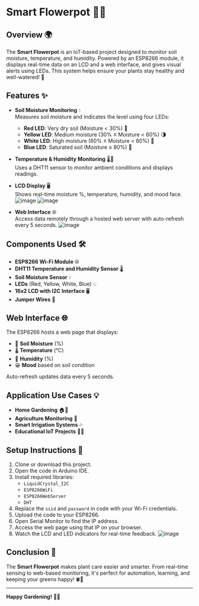 # Smart Flowerpot 🌱💧

## Overview 🌍

The **Smart Flowerpot** is an IoT-based project designed to monitor soil moisture, temperature, and humidity. Powered by an ESP8266 module, it displays real-time data on an LCD and a web interface, and gives visual alerts using LEDs. This system helps ensure your plants stay healthy and well-watered! 🌿

## Features ✨

- **Soil Moisture Monitoring** 💧  
  Measures soil moisture and indicates the level using four LEDs:
  - **Red LED**: Very dry soil (Moisture < 30%) 🚫
  - **Yellow LED**: Medium moisture (30% ≤ Moisture < 60%) 🌗
  - **White LED**: High moisture (60% ≤ Moisture < 80%) 🌿
  - **Blue LED**: Saturated soil (Moisture ≥ 80%) 🌊

- **Temperature & Humidity Monitoring** 🌡️💨  
  Uses a DHT11 sensor to monitor ambient conditions and displays readings.

- **LCD Display** 🖥️  
  Shows real-time moisture %, temperature, humidity, and mood face.
 ![image](https://github.com/user-attachments/assets/3fcb67f4-ddfb-4afe-a35a-dd941c7bade9)
![image](https://github.com/user-attachments/assets/0d411e32-be47-4f78-8ce4-4aebcbd8659e)

- **Web Interface** 🌐  
  Access data remotely through a hosted web server with auto-refresh every 5 seconds.
![image](https://github.com/user-attachments/assets/f0c399e0-48ea-4c83-b8b5-69965bff362a)


## Components Used 🛠️

- **ESP8266 Wi-Fi Module** 🌐  
- **DHT11 Temperature and Humidity Sensor** 🌡️  
- **Soil Moisture Sensor** 💧  
- **LEDs** (Red, Yellow, White, Blue) 💡  
- **16x2 LCD with I2C Interface** 🖥️  
- **Jumper Wires** 🔌  

## Web Interface 🌐

The ESP8266 hosts a web page that displays:
- 🌱 **Soil Moisture** (%)
- 🌡️ **Temperature** (°C)
- 💨 **Humidity** (%)
- 😀 **Mood** based on soil condition

Auto-refresh updates data every 5 seconds.

## Application Use Cases 💡

- **Home Gardening** 🏠🌿  
- **Agriculture Monitoring** 🚜  
- **Smart Irrigation Systems** 💦  
- **Educational IoT Projects** 🧑‍🏫  

## Setup Instructions 🔧

1. Clone or download this project.
2. Open the code in Arduino IDE.
3. Install required libraries:
   - `LiquidCrystal_I2C`
   - `ESP8266WiFi`
   - `ESP8266WebServer`
   - `DHT`
4. Replace the `ssid` and `password` in code with your Wi-Fi credentials.
5. Upload the code to your ESP8266.
6. Open Serial Monitor to find the IP address.
7. Access the web page using that IP on your browser.
8. Watch the LCD and LED indicators for real-time feedback.
![image](https://github.com/user-attachments/assets/7c1d0b86-80c4-4bde-a29f-3513b34b42d5)

## Conclusion 🎉

The **Smart Flowerpot** makes plant care easier and smarter. From real-time sensing to web-based monitoring, it's perfect for automation, learning, and keeping your greens happy! 🍀🌼

---

**Happy Gardening!** 🌸💚
